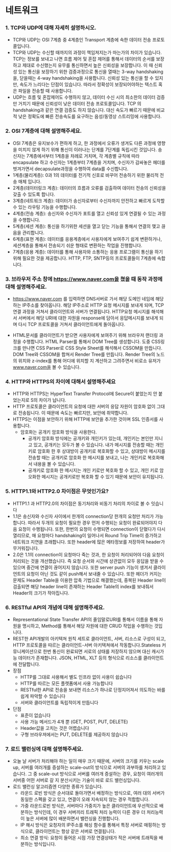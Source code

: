 # 네트워크



### 1. TCP와 UDP에 대해 자세히 설명하시오.

- TCP와 UDP는 OSI 7계층 중 4계층인 Transport 계층에 속한 데이터 전송 프로토콜입니다.
- TCP와 UDP는 수신할 때까지의 과정이 책임져지는가 마는가의 차이가 있습니다. TCP는 정보를 보내고 나면 흐름 제어 및 혼잡 제어를 통해서 데이터의 순서를 보장하고 제대로 수신했는지 유무를 통신하면서 높은 신뢰성을 보장합니다. 이 때 신뢰성 있는 통신을 보장하기 위한 검증과정으로 통신을 열때는 3-way handshaking을, 닫을때는 4-way handshaking을 사용합니다. 신뢰성 있는 통신을 할 수 있지만, 속도가 느리다는 단점이 있습니다. 따라서 정확성이 보장되어야하는 텍스트 혹은 파일을 전송할 때 사용합니다.
- UDP는 흐름 및 혼잡제어도 수행하지 않고, 데이터 수신 시의 최소한의 데이터 검증만 거치기 때문에 신뢰성이 낮은 데이터 전송 프로토콜입니다. TCP 의 handshaking과 같은 연결 검증도 하지 않습니다. 대신 속도가 빠르기 때문에 비교적 낮은 정확도에 빠른 전송속도를 요구하는 음성/동영상 스트리밍에 사용합니다.



### 2. OSI 7계층에 대해 설명해주세요.

- OSI 7계층은 유지보수가 편하게 하고, 한 과정에서 오류가 생겨도 다른 과정에 영향을 미치지 않게 하기 위해 통신이 이러나는 단계를 7단계를 독립시킨 것입니다. 송신자는 7계층에서부터 1계층을 차례로 거치며, 각 계층별 규칙에 따라 encapsulate 하고 수신자는 1계층부터 7계층을 거치며, 수신자가 감싸놓은 헤더를 벗겨가면서 decapsulate과정을 수행하여 data를 수신합니다.
- 1계층(물리계층): 0과 1의 데이터를 전기적 신호로 바꾸어 전송하기 위한 물리적 전송 매체 입니다.
- 2계층(데이터링크 계층): 데이터의 흐름과 오류를 검출하여 데이터 전송의 신뢰성을 갖출 수 있도록 합니다.
- 3계층(네트워크 계층): 데이터가 송신자로부터 수신자까지 안전하고 빠르게 도착할 수 있는 라우팅 기능을 수행합니다.
- 4계층(전송 계층): 송신자와 수신자가 포트를 열고 신뢰성 있게 연결될 수 있는 과정을 수행합니다.
- 5계층(세션 계층): 통신을 하기위한 세션을 열고 닫는 기능을 통해서 연결의 맺고 끊음을 관리합니다.
- 6계층(표현 계층): 데이터를 응용계층에서 사용자에게 보여주기 쉽게 변환하거나, 세션계층을 통해서 전송되기 쉬운 형태로 변환하는 작업을 진행합니다.
- 7계층(응용 계층): 데이터를 통해 사용자와 소통하는 응용 프로그램이 통신을 하기위해 필요한 것을 제공합니다. HTTP, FTP, SNTP등의 프로토콜들이 7계층에 속합니다.



### 3. 브라우저 주소 창에 https://www.naver.com을 쳤을 때 동작 과정에 대해 설명해주세요.

- https://www.naver.com 를 입력하면 DNS서버로 가서 해당 도메인 네임에 해당하는 IP주소를 찾아옵니다. 해당 IP주소로 HTTP 요청 메시지를 보내게 되며, TCP 연결 과정을 거쳐서 클라이언트와 서버가 연결됩니다. HTTP요청 메시지를 해석해서 서버에서 해당 URI에 대한 자원을 response에 담아서 응답메시지를 보내게 되며 다시 TCP 프로토콜을 거쳐서 클라이언트에게 돌아옵니다. 

- HTML문서를 클라이언트가 받으면 사용자에게 보여주기 위해 브라우저 랜더링 과정을 수행합니다. HTML Parser를 통해서 DOM Tree를 생성합니다. 도중 CSS링크를 만나면 CSS Parser로 CSS Style Sheet를 해석해서 CSSOM을 만듭니다. DOM Tree와 CSSOM을 합쳐서 Render Tree를 만듭니다. Render Tree의 노드의 위치와 z-index를 통해 어디에 위치할 지 계산하고 그려주면서 비로소 유저가 www.naver.com을 볼 수 있습니다.





### 4. HTTP와 HTTPS의 차이에 대해서 설명해주세요

- HTTP와 HTTPS는 HyperText Transfer Protocol에 Secure이 붙었는지 안 붙었는지로 S의 차이가 납니다.
- HTTP 프로토콜은 클라이언트의 요청에 대한 서버의 응답 자원이 암호화 없이 그대로 전송됩니다. 이 때문에 속도는 빠르지만, 보안에 취약합니다.
- HTTPS는 이점을 보안하기 위해 HTTP에 보안을 추가한 것이며 SSL 인증서를 사용합니다.
  - 암호화는 공개키 암호화 방식을 사용한다.
    - 공개키 암호화 방식에는 공개키와 개인키가 있는데, 개인키는 본인만 지니고 있고, 공개키는 모두가 볼 수 있습니다. 내가 메시지를 전송할 때는 개인키로 암호화 한 후 상대방이 공개키로 복호화할 수 있고, 상대방이 메시지를 전송할 때는 공개키로 암호화 한 메시지를 보내고, 나는 개인키로 복호화해서 내용을 볼 수 있습니다.
    - 공개키로 암호화 한 메시지는 개인 키로만 복호화 할 수 있고, 개인 키로 암오화한 메시지는 공개키로만 복호화 할 수 있기 때문에 보안이 유지됩니다.



### 5. HTTP1.1와 HTTP2.0 차이점은 무엇인가요?

- HTTP1.1 과 HTTP2.0의 차이점은 동기처리와 비동기 처리의 차이로 볼 수 잇습니다
- 1.1은 송신자와 수신자 사이에서 한개의 connection당 한개의 요청만 처리가 가능합니다. 따라서 두개의 요청이 필요한 경우 먼저 수행되는 요청이 완료되어야지 다음 요청이 수행됩니다. 또한, 한번의 요청이 수행되면 connection이 닫혔다가 다시 열리므로, 매 요청마다 handshaking이 일어나서 Round Trip Time이 증가하고 네트워크 지연을 초래합니다. 또한 header에 많은 메타정보를 저장하여 header가 무거워집니다.
- 2.0은 1.1의 connection이 요청마다 죽는 것과, 한 요청이 처리되어야 다음 요청이 처리되는 것을 개선했습니다. 즉 요청 순서와 시간에 상관없이 모두 응답을 받을 수 있으며 중간에 연결이 끊어지지 않습니다. 또한 server push 기능이 생겨서 클라이언트의 요청이 아닌 것도 같이 push해서 보내줄 수 있습니다. 또한 헤더가 커지는 문제도 Header Table을 이용한 압축 기법으로 해결했는데, 중복된 Header line이 검출되면 해당 header line이 존재하는 Header Table의 index를 보내줘서 Header의 크기가 작아집니다.





### 6. RESTful API의 개념에 대해 설명해주세요.

- Representational State Transfer API의 줄임말로URI를 통해서 이름을 통해 자원을 명시하고, Method를 통해서 해당 자원에 대한 CRUD 작업을 수행하는 것입니다. 
- REST한 API개발의 아키텍쳐 원칙 세트로 클라이언트, 서버, 리소스로 구성이 되고, HTTP 프로토콜을 따르는 클라이언트-서버 아키텍쳐에서 작동합니다.Stateless 커뮤니케이션으로 한번 통신이 완료되면 서로의 상태를 저장하지 않으며 대신 캐시가능 데이터가 존재합니다. JSON, HTML, XLT 등의 형식으로 리소스를 클라이언트에 전달합니다.
- 장점
  - HTTP를 그대로 사용해서 별도 인프라 없이 사용이 쉽습니다
  - HTTP를 따르는 모든 플렛폼에서 사용 가능합니다
  - RESTful한 API로 전송을 보내면 리소스가 하나로 단정지어져서 의도하는 바를 쉽게 파악할 수 있습니다
  - 서버와 클라이언트를 독립적이게 만듭니다
- 단점
  - 표준이 없습니다
  - 사용 가능 메서드가 4개 뿐 (GET, POST, PUT, DELETE)
  - Header값을 고치는 것은 어렵습니다
  - 구형 브라우져에서는 PUT, DELETE를 제공하지 않습니다



### 7. 로드 밸런싱에 대해 설명해주세요.

- 오늘 날 서버가 처리해야 하는 일이 매우 크기 때문에, 서버의 크기를 키우는 scale up, 서버를 여러개를 증설하는 scale-out의 방식으로 서버의 과부하를 처리하고 있습니다. 그 중 scale-out 방식으로 서버를 여러개 증설하는 경우, 요청이 여러개의 서버중 어떤 서버로 갈 지 분산시키는 기술이 바로 로드 밸런싱입니다.
- 로드 밸런싱 알고리즘엔 다양한 종류가 있습니다.
  - 라운드 로빈 방식은 순서대로 돌아가면서 배정하는 방식으로, 여러 대의 서버가 동일한 스펙을 갖고 있고, 연결이 오래 지속되지 않는 경우 적합합니다.
  - 가중 라운드로빈 방식은, 서버마다 가중치가 높은 클라이언트에 우선적으로 배분하는 방식인데, 이 경우 서버끼리 트래픽 처리 능력이 다른 경우 더 처리능력이 높은 서버에 많이 배분하면서 밸런싱을 진행합니다.
  - IP 해시 방식은 요청자의 IP주소를 해싱 함수를 통해서 특정 서버로 매핑하는 방식으로, 클라이언트는 항상 같은 서버로 연결됩니다.
  - 최소 연결 방식: 요청이 들어온 시점 가장 연결상태가 적은 서버에 트래픽을 배분하는 방식입니다.